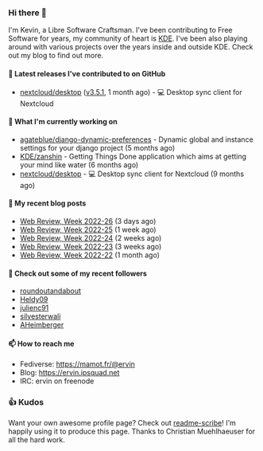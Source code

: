 ### Hi there 👋

I'm Kevin, a Libre Software Craftsman. I've been contributing to Free Software for years,
my community of heart is [KDE](https://kde.org). I've been also playing around with various
projects over the years inside and outside KDE. Check out my blog to find out more.

#### 🔭 Latest releases I've contributed to on GitHub

- [nextcloud/desktop](https://github.com/nextcloud/desktop) ([v3.5.1](https://github.com/nextcloud/desktop/releases/tag/v3.5.1), 1 month ago) - 💻 Desktop sync client for Nextcloud

#### 🌱 What I'm currently working on

- [agateblue/django-dynamic-preferences](https://github.com/agateblue/django-dynamic-preferences) - Dynamic global and instance settings for your django project (5 months ago)
- [KDE/zanshin](https://github.com/KDE/zanshin) - Getting Things Done application which aims at getting your mind like water (6 months ago)
- [nextcloud/desktop](https://github.com/nextcloud/desktop) - 💻 Desktop sync client for Nextcloud (9 months ago)

#### 📜 My recent blog posts

- [Web Review, Week 2022-26](https://ervin.ipsquad.net/blog/2022/07/01/web-review-week-2022-26/) (3 days ago)
- [Web Review, Week 2022-25](https://ervin.ipsquad.net/blog/2022/06/24/web-review-week-2022-25/) (1 week ago)
- [Web Review, Week 2022-24](https://ervin.ipsquad.net/blog/2022/06/17/web-review-week-2022-24/) (2 weeks ago)
- [Web Review, Week 2022-23](https://ervin.ipsquad.net/blog/2022/06/10/web-review-week-2022-23/) (3 weeks ago)
- [Web Review, Week 2022-22](https://ervin.ipsquad.net/blog/2022/06/03/web-review-week-2022-22/) (1 month ago)

#### 👯 Check out some of my recent followers

- [roundoutandabout](https://github.com/roundoutandabout)
- [Heldy09](https://github.com/Heldy09)
- [julienc91](https://github.com/julienc91)
- [silvesterwali](https://github.com/silvesterwali)
- [AHeimberger](https://github.com/AHeimberger)

#### 📫 How to reach me

- Fediverse: https://mamot.fr/@ervin
- Blog: https://ervin.ipsquad.net
- IRC: ervin on freenode

### 👍 Kudos

Want your own awesome profile page? Check out [readme-scribe](https://github.com/muesli/readme-scribe)!
I'm happily using it to produce this page. Thanks to Christian Muehlhaeuser for all the hard work.

